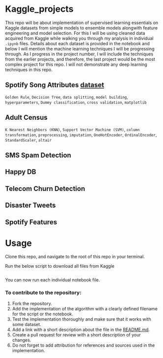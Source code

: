 # Kaggle_projects
This repo will be about implementation of supervised learning essentials on Kaggle datasets from simple models to ensemble models alongwith feature engineering and model selection. For this I will be using cleaned data acquired from Kaggle while walking you through my analysis in individual `.ipynb` files. Details about each dataset is provided in the notebook and below I will mention the machine learning techniques I will be progressing through. As I progress in the project number, I will include the techniques from the earlier projects, and therefore, the last project would be the most complex project for this repo. I will not demonstrate any deep learning techniques in this repo. 


## Spotify Song Attributes [dataset](https://www.kaggle.com/geomack/spotifyclassification/home)
`Golden Rule`, `Decision Tree`, `data splitting`, `model building`, `hyperparameters`, `Dummy classification`, `cross validation`, `matplotlib`

## Adult Census
`K Nearest Neighbors (KNN)`, `Support Vector Machine (SVM)`, `column transformation`, `preprocessing`, `imputation`, `OneHotEncoder`, `OrdinalEncoder`, `StandardScaler`, `altair`

## SMS Spam Detection


## Happy DB


## Telecom Churn Detection


## Disaster Tweets


## Spotify Features


# Usage
Clone this repo, and navigate to the root of this repo in your terminal.

Run the below script to download all files from Kaggle
```

```
You can now run each individual notebook file.


### To contribute to the repository:
1. Fork the repository.
2. Add the implementation of the algorithm with a clearly defined filename for the script or the notebook.
3. Test the implementation thoroughly and make sure that it works with some dataset.
4. Add a link with a short description about the file in the [README.md](https://github.com/artanzand/Kaggle_projects/blob/main/README.md).
5. Create a pull request for review with a short description of your changes.
6. Do not forget to add attribution for references and sources used in the implementation.
